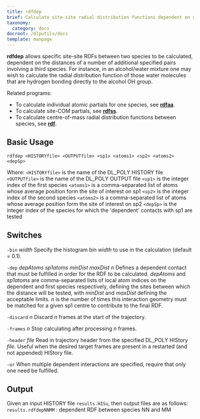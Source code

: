 ```yaml
---
title: rdfdep
brief: Calculate site-site radial distribution functions dependent on other contacts
taxonomy:
  category: docs
docroot: /dlputils/docs
template: manpage
---
```


**rdfdep** allows specific site-site RDFs between two species to be calculated, dependent on the distances of a number of additional specified pairs involving a third species. For instance, in an alcohol/water mixture one may wish to calculate the radial distribution function of those water molecules that are hydrogen bonding directly to the alcohol OH group.

Related programs:
+ To calculate individual atomic partials for one species, see [**rdfaa**](/dlputils/docs/rdfaa).
+ To calculate site-COM partials, see [**rdfss**](/dlputils/docs/rdfss).
+ To calculate centre-of-mass radial distribution functions between species, see [**rdf**](/dlputils/docs/rdf).

## Basic Usage

```
rdfdep <HISTORYfile> <OUTPUTfile> <sp1> <atoms1> <sp2> <atoms2> <depSp>
```

Where:
`<HISTORYfile>` is the name of the DL_POLY HISTORY file
`<OUTPUTfile>` is the name of the DL_POLY OUTPUT file
`<sp1>` is the integer index of the first species
`<atoms1>` is a comma-separated list of atoms whose average position form the site of interest on sp1
`<sp2>` is the integer index of the second species
`<atoms2>` is a comma-separated list of atoms whose average position form the site of interest on sp2
`<depSp>` is the integer index of the species for which the 'dependent' contacts with sp1 are tested

## Switches

`-bin` _width_
Specify the histogram bin _width_ to use in the calculation (default = 0.1).

`-dep` _depAtoms_ _sp1atoms_ _minDist_ _maxDist_ _n_
Defines a dependent contact that must be fulfilled in order for the RDF to be calculated. _depAtoms_ and _sp1atoms_ are comma-separated lists of local atom indices on the dependent and first species respectively, defining the sites between which the distance will be tested, with _minDist_ and _maxDist_ defining the acceptable limits. _n_ is the number of times this interaction geometry must be matched for a given sp1 centre to contribute to the final RDF.

`-discard` _n_
Discard _n_ frames at the start of the trajectory.

`-frames` _n_
Stop calculating after processing _n_ frames.

`-header` _file_
Read in trajectory header from the specified DL_POLY HIStory _file_. Useful when the desired target frames are present in a restarted (and not appended) HIStory file.

`-or`
When multiple dependent interactions are specified, require that only one need be fulfilled.

## Output

Given an input HISTORY file `results.HISu`, then output files are as follows:
`results.rdfdepNNMM` : dependent RDF between species NN and MM


